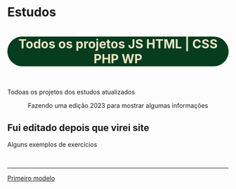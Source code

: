 # Estudos
<h1 style="text-align: center; background-color: #063d1e; color: #ebe5c5; border-radius: 40px;">Todos os projetos JS HTML | CSS PHP WP</h1>
<br>
<P >Todoas os projetos dos estudos atualizados</P>
    <p style="text-align: center;"> Fazendo uma edição 2023 para mostrar algumas informações</p>
    <h2> Fui editado depois que virei site</h2>
    <p>Alguns exemplos de exercícios<p>
    <br>
    <hr>
        <a style="text-align: center;" href="https://alanqg.github.io/Estudos/HTML/Modulo-02-html%20Guanabara/13-projeto-do-zero(corecao-desafio)/part-09/" target="_blank">Primeiro modelo</a>